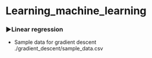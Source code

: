 # Learning_machine_learning
### ▶Linear regression
- Sample data for gradient descent  
./gradient_descent/sample_data.csv
